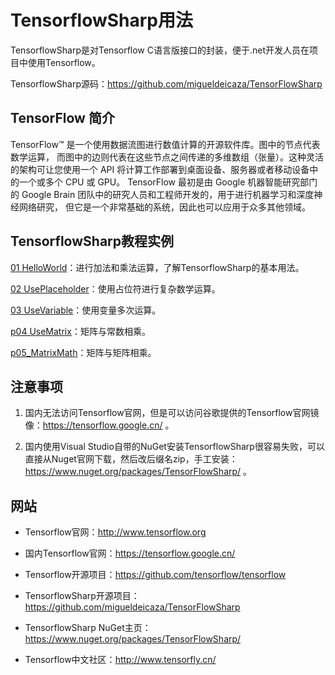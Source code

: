 ﻿# TensorflowSharp用法

TensorflowSharp是对Tensorflow C语言版接口的封装，便于.net开发人员在项目中使用Tensorflow。

TensorflowSharp源码：https://github.com/migueldeicaza/TensorFlowSharp

## TensorFlow 简介

TensorFlow™ 是一个使用数据流图进行数值计算的开源软件库。图中的节点代表数学运算， 而图中的边则代表在这些节点之间传递的多维数组（张量）。这种灵活的架构可让您使用一个 API 将计算工作部署到桌面设备、服务器或者移动设备中的一个或多个 CPU 或 GPU。 TensorFlow 最初是由 Google 机器智能研究部门的 Google Brain 团队中的研究人员和工程师开发的，用于进行机器学习和深度神经网络研究， 但它是一个非常基础的系统，因此也可以应用于众多其他领域。

## TensorflowSharp教程实例

[01 HelloWorld](https://github.com/tengge1/learn-tensorflow-sharp/blob/master/p01_HelloWorld/Program.cs)：进行加法和乘法运算，了解TensorflowSharp的基本用法。

[02 UsePlaceholder](https://github.com/tengge1/learn-tensorflow-sharp/blob/master/p02_UsePlaceholder/Program.cs)：使用占位符进行复杂数学运算。

[03 UseVariable](https://github.com/tengge1/learn-tensorflow-sharp/blob/master/p03_UseVariable/Program.cs)：使用变量多次运算。

[p04 UseMatrix](https://github.com/tengge1/learn-tensorflow-sharp/blob/master/p04_UseMatrix/Program.cs)：矩阵与常数相乘。

[p05_MatrixMath](https://github.com/tengge1/learn-tensorflow-sharp/blob/master/p05_MatrixMath/Program.cs)：矩阵与矩阵相乘。

## 注意事项

1. 国内无法访问Tensorflow官网，但是可以访问谷歌提供的Tensorflow官网镜像：https://tensorflow.google.cn/ 。

2. 国内使用Visual Studio自带的NuGet安装TensorflowSharp很容易失败，可以直接从Nuget官网下载，然后改后缀名zip，手工安装：https://www.nuget.org/packages/TensorFlowSharp/ 。

## 网站

* Tensorflow官网：http://www.tensorflow.org

* 国内Tensorflow官网：https://tensorflow.google.cn/

* Tensorflow开源项目：https://github.com/tensorflow/tensorflow

* TensorflowSharp开源项目：https://github.com/migueldeicaza/TensorFlowSharp

* TensorflowSharp NuGet主页：https://www.nuget.org/packages/TensorFlowSharp/

* Tensorflow中文社区：http://www.tensorfly.cn/

